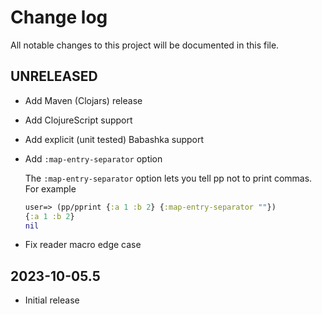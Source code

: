 # Change log

All notable changes to this project will be documented in this file.

## UNRELEASED

- Add Maven (Clojars) release
- Add ClojureScript support
- Add explicit (unit tested) Babashka support
- Add `:map-entry-separator` option

  The `:map-entry-separator` option lets you tell pp not to print
  commas. For example

  ```clojure
  user=> (pp/pprint {:a 1 :b 2} {:map-entry-separator ""})
  {:a 1 :b 2}
  nil
  ```

- Fix reader macro edge case

## 2023-10-05.5

- Initial release
